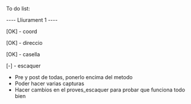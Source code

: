 To do list:

---- Lliurament 1 ----

[OK] - coord

[OK] - direccio

[OK] - casella

[-] - escaquer
- Pre y post de todas, ponerlo encima del metodo
- Poder hacer varias capturas
- Hacer cambios en el proves_escaquer para probar que funciona todo bien